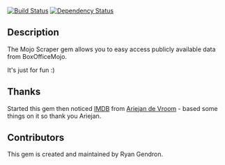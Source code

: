 [![Build Status](https://travis-ci.org/rgendron/mojo-scraper.svg?branch=master)](https://travis-ci.org/rgendron/mojo-scraper) [![Dependency Status](https://gemnasium.com/rgendron/mojo-scraper.svg)](https://gemnasium.com/rgendron/mojo-scraper)

## Description

The Mojo Scraper gem allows you to easy access publicly available data from BoxOfficeMojo.

It's just for fun :)

## Thanks

Started this gem then noticed [IMDB](https://github.com/ariejan/imdb/) from [Ariejan de Vroom](https://ariejan.net) - based some things on it so thank you Ariejan.

## Contributors

This gem is created and maintained by Ryan Gendron.